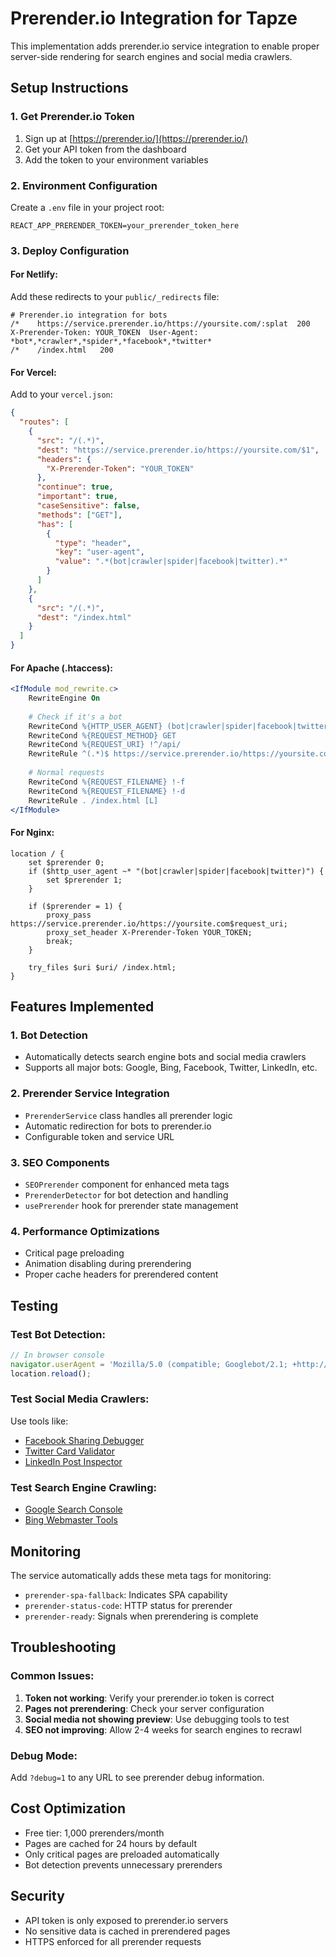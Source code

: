 # Prerender.io Integration for Tapze

This implementation adds prerender.io service integration to enable proper server-side rendering for search engines and social media crawlers.

## Setup Instructions

### 1. Get Prerender.io Token
1. Sign up at [https://prerender.io/](https://prerender.io/)
2. Get your API token from the dashboard
3. Add the token to your environment variables

### 2. Environment Configuration
Create a `.env` file in your project root:
```env
REACT_APP_PRERENDER_TOKEN=your_prerender_token_here
```

### 3. Deploy Configuration

#### For Netlify:
Add these redirects to your `public/_redirects` file:
```
# Prerender.io integration for bots
/*    https://service.prerender.io/https://yoursite.com/:splat  200  X-Prerender-Token: YOUR_TOKEN  User-Agent: *bot*,*crawler*,*spider*,*facebook*,*twitter*
/*    /index.html   200
```

#### For Vercel:
Add to your `vercel.json`:
```json
{
  "routes": [
    {
      "src": "/(.*)",
      "dest": "https://service.prerender.io/https://yoursite.com/$1",
      "headers": {
        "X-Prerender-Token": "YOUR_TOKEN"
      },
      "continue": true,
      "important": true,
      "caseSensitive": false,
      "methods": ["GET"],
      "has": [
        {
          "type": "header",
          "key": "user-agent",
          "value": ".*(bot|crawler|spider|facebook|twitter).*"
        }
      ]
    },
    {
      "src": "/(.*)",
      "dest": "/index.html"
    }
  ]
}
```

#### For Apache (.htaccess):
```apache
<IfModule mod_rewrite.c>
    RewriteEngine On
    
    # Check if it's a bot
    RewriteCond %{HTTP_USER_AGENT} (bot|crawler|spider|facebook|twitter) [NC]
    RewriteCond %{REQUEST_METHOD} GET
    RewriteCond %{REQUEST_URI} !^/api/
    RewriteRule ^(.*)$ https://service.prerender.io/https://yoursite.com/$1 [P,E=prerender_token:YOUR_TOKEN]
    
    # Normal requests
    RewriteCond %{REQUEST_FILENAME} !-f
    RewriteCond %{REQUEST_FILENAME} !-d
    RewriteRule . /index.html [L]
</IfModule>
```

#### For Nginx:
```nginx
location / {
    set $prerender 0;
    if ($http_user_agent ~* "(bot|crawler|spider|facebook|twitter)") {
        set $prerender 1;
    }
    
    if ($prerender = 1) {
        proxy_pass https://service.prerender.io/https://yoursite.com$request_uri;
        proxy_set_header X-Prerender-Token YOUR_TOKEN;
        break;
    }
    
    try_files $uri $uri/ /index.html;
}
```

## Features Implemented

### 1. Bot Detection
- Automatically detects search engine bots and social media crawlers
- Supports all major bots: Google, Bing, Facebook, Twitter, LinkedIn, etc.

### 2. Prerender Service Integration
- `PrerenderService` class handles all prerender logic
- Automatic redirection for bots to prerender.io
- Configurable token and service URL

### 3. SEO Components
- `SEOPrerender` component for enhanced meta tags
- `PrerenderDetector` for bot detection and handling
- `usePrerender` hook for prerender state management

### 4. Performance Optimizations
- Critical page preloading
- Animation disabling during prerendering
- Proper cache headers for prerendered content

## Testing

### Test Bot Detection:
```javascript
// In browser console
navigator.userAgent = 'Mozilla/5.0 (compatible; Googlebot/2.1; +http://www.google.com/bot.html)';
location.reload();
```

### Test Social Media Crawlers:
Use tools like:
- [Facebook Sharing Debugger](https://developers.facebook.com/tools/debug/)
- [Twitter Card Validator](https://cards-dev.twitter.com/validator)
- [LinkedIn Post Inspector](https://www.linkedin.com/post-inspector/)

### Test Search Engine Crawling:
- [Google Search Console](https://search.google.com/search-console)
- [Bing Webmaster Tools](https://www.bing.com/webmasters)

## Monitoring

The service automatically adds these meta tags for monitoring:
- `prerender-spa-fallback`: Indicates SPA capability
- `prerender-status-code`: HTTP status for prerender
- `prerender-ready`: Signals when prerendering is complete

## Troubleshooting

### Common Issues:

1. **Token not working**: Verify your prerender.io token is correct
2. **Pages not prerendering**: Check your server configuration
3. **Social media not showing preview**: Use debugging tools to test
4. **SEO not improving**: Allow 2-4 weeks for search engines to recrawl

### Debug Mode:
Add `?debug=1` to any URL to see prerender debug information.

## Cost Optimization

- Free tier: 1,000 prerenders/month
- Pages are cached for 24 hours by default
- Only critical pages are preloaded automatically
- Bot detection prevents unnecessary prerenders

## Security

- API token is only exposed to prerender.io servers
- No sensitive data is cached in prerendered pages
- HTTPS enforced for all prerender requests